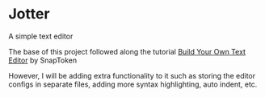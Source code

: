 # Jotter
 A simple text editor

 The base of this project followed along the tutorial [Build Your Own Text Editor](https://viewsourcecode.org/snaptoken/kilo/index.html) by SnapToken

 However, I will be adding extra functionality to it such as storing the editor configs in separate files, adding more syntax highlighting, auto indent, etc.

